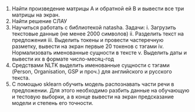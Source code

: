 1. Найти произведение матрицы A и обратной ей B и вывести все три матрицы на экран.
2. Найти решение СЛАУ
5. Научиться работать с библиотекой natasha. Задачи:
i.	Загрузить текстовые данные (не менее 2000 символов)
ii.	Разделить текст на предложения
iii.	Выделить токены и провести частеречную разметку, вывести на экран первые 20 токенов с тэгами
iv.	Нормализовать именованные сущности в тексте
v.	Выделить даты и вывести их в формате число-месяц-год
6. Средствами NLTK выделить именованные сущности с тэгами (Person, Organisation, GSP и проч.) для английского и русского текста.
7. С помощью sklearn обучить модель распознавать части речи в предложении. Для этого необходимо разбить данные на обучающую и тестовую выборки, а в конце 
вывести на экран предсказание модели и степень его точности.
